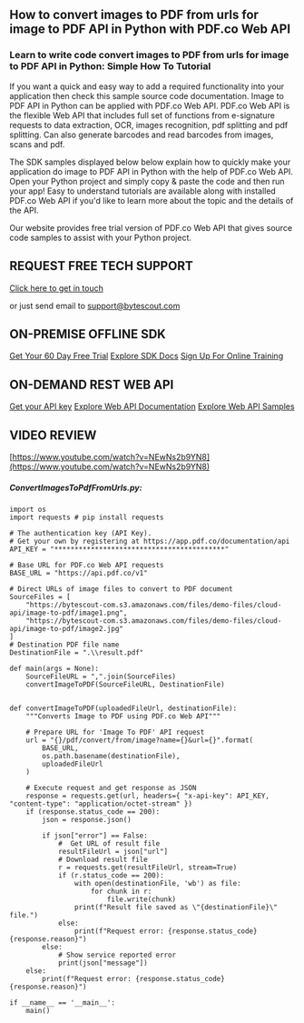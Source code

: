 ## How to convert images to PDF from urls for image to PDF API in Python with PDF.co Web API

### Learn to write code convert images to PDF from urls for image to PDF API in Python: Simple How To Tutorial

If you want a quick and easy way to add a required functionality into your application then check this sample source code documentation. Image to PDF API in Python can be applied with PDF.co Web API. PDF.co Web API is the flexible Web API that includes full set of functions from e-signature requests to data extraction, OCR, images recognition, pdf splitting and pdf splitting. Can also generate barcodes and read barcodes from images, scans and pdf.

The SDK samples displayed below below explain how to quickly make your application do image to PDF API in Python with the help of PDF.co Web API. Open your Python project and simply copy & paste the code and then run your app!  Easy to understand tutorials are available along with installed PDF.co Web API if you'd like to learn more about the topic and the details of the API.

Our website provides free trial version of PDF.co Web API that gives source code samples to assist with your Python project.

## REQUEST FREE TECH SUPPORT

[Click here to get in touch](https://bytescout.zendesk.com/hc/en-us/requests/new?subject=PDF.co%20Web%20API%20Question)

or just send email to [support@bytescout.com](mailto:support@bytescout.com?subject=PDF.co%20Web%20API%20Question) 

## ON-PREMISE OFFLINE SDK 

[Get Your 60 Day Free Trial](https://bytescout.com/download/web-installer?utm_source=github-readme)
[Explore SDK Docs](https://bytescout.com/documentation/index.html?utm_source=github-readme)
[Sign Up For Online Training](https://academy.bytescout.com/)


## ON-DEMAND REST WEB API

[Get your API key](https://pdf.co/documentation/api?utm_source=github-readme)
[Explore Web API Documentation](https://pdf.co/documentation/api?utm_source=github-readme)
[Explore Web API Samples](https://github.com/bytescout/ByteScout-SDK-SourceCode/tree/master/PDF.co%20Web%20API)

## VIDEO REVIEW

[https://www.youtube.com/watch?v=NEwNs2b9YN8](https://www.youtube.com/watch?v=NEwNs2b9YN8)




<!-- code block begin -->

##### **ConvertImagesToPdfFromUrls.py:**
    
```
import os
import requests # pip install requests

# The authentication key (API Key).
# Get your own by registering at https://app.pdf.co/documentation/api
API_KEY = "******************************************"

# Base URL for PDF.co Web API requests
BASE_URL = "https://api.pdf.co/v1"

# Direct URLs of image files to convert to PDF document
SourceFiles = [
    "https://bytescout-com.s3.amazonaws.com/files/demo-files/cloud-api/image-to-pdf/image1.png",
    "https://bytescout-com.s3.amazonaws.com/files/demo-files/cloud-api/image-to-pdf/image2.jpg"
]
# Destination PDF file name
DestinationFile = ".\\result.pdf"

def main(args = None):
    SourceFileURL = ",".join(SourceFiles)
    convertImageToPDF(SourceFileURL, DestinationFile)


def convertImageToPDF(uploadedFileUrl, destinationFile):
    """Converts Image to PDF using PDF.co Web API"""

    # Prepare URL for 'Image To PDF' API request
    url = "{}/pdf/convert/from/image?name={}&url={}".format(
        BASE_URL,
        os.path.basename(destinationFile),
        uploadedFileUrl
    )

    # Execute request and get response as JSON
    response = requests.get(url, headers={ "x-api-key": API_KEY, "content-type": "application/octet-stream" })
    if (response.status_code == 200):
        json = response.json()

        if json["error"] == False:
            #  Get URL of result file
            resultFileUrl = json["url"]            
            # Download result file
            r = requests.get(resultFileUrl, stream=True)
            if (r.status_code == 200):
                with open(destinationFile, 'wb') as file:
                    for chunk in r:
                        file.write(chunk)
                print(f"Result file saved as \"{destinationFile}\" file.")
            else:
                print(f"Request error: {response.status_code} {response.reason}")
        else:
            # Show service reported error
            print(json["message"])
    else:
        print(f"Request error: {response.status_code} {response.reason}")

if __name__ == '__main__':
    main()
```

<!-- code block end -->